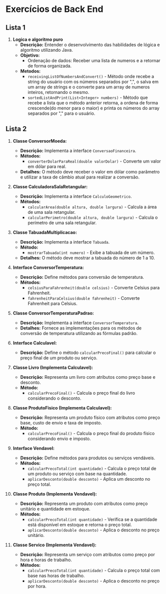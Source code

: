 # Exercícios de Back End

## Lista 1

1. **Logica e algoritmo puro**
   - **Descrição:**  Entender o desenvolvimento das habilidades de lógica e algoritmo utilizando Java.
   - **Objetivo:**
     - Ordenação de dados: Receber uma lista de numeros e a retornar de forma organizada.
   - **Metodos:**
      - `receivingListOfNumbersAndConvert()` - Método onde recebe a string do usuário com os números separados por ",", o salva em um array de strings e o converte para um array de numeros inteiros, retornando o mesmo.
      - `sortedListAndPrint(List<Integer> numbers)` - Método que recebe a lista que o método anterior retorna, a ordena de forma crescende(do menor para o maior) e printa os números do array separados por "," para o usuário. 

## Lista 2

1. **Classe ConversorMoeda:**
   - **Descrição:** Implementa a interface `ConversaoFinanceira`.
   - **Métodos:**
     - `converterDolarParaReal(double valorDolar)` - Converte um valor em dólar para real.
   - **Detalhes:** O método deve receber o valor em dólar como parâmetro e utilizar a taxa de câmbio atual para realizar a conversão.

2. **Classe CalculadoraSalaRetangular:**
   - **Descrição:** Implementa a interface `CalculoGeometrico`.
   - **Métodos:**
     - `calcularArea(double altura, double largura)` - Calcula a área de uma sala retangular.
     - `calcularPerimetro(double altura, double largura)` - Calcula o perímetro de uma sala retangular.

3. **Classe TabuadaMultiplicacao:**
   - **Descrição:** Implementa a interface `Tabuada`.
   - **Método:**
     - `mostrarTabuada(int numero)` - Exibe a tabuada de um número.
   - **Detalhes:** O método deve mostrar a tabuada do número de 1 a 10.

4. **Interface ConversorTemperatura:**
   - **Descrição:** Define métodos para conversão de temperatura.
   - **Métodos:**
     - `celsiusParaFahrenheit(double celsius)` - Converte Celsius para Fahrenheit.
     - `fahrenheitParaCelsius(double fahrenheit)` - Converte Fahrenheit para Celsius.

5. **Classe ConversorTemperaturaPadrao:**
   - **Descrição:** Implementa a interface `ConversorTemperatura`.
   - **Detalhes:** Fornece as implementações para os métodos de conversão de temperatura utilizando as fórmulas padrão.

6. **Interface Calculavel:**
   - **Descrição:** Define o método `calcularPrecoFinal()` para calcular o preço final de um produto ou serviço.

7. **Classe Livro (Implementa Calculavel):**
   - **Descrição:** Representa um livro com atributos como preço base e desconto.
   - **Método:**
     - `calcularPrecoFinal()` - Calcula o preço final do livro considerando o desconto.

8. **Classe ProdutoFisico (Implementa Calculavel):**
   - **Descrição:** Representa um produto físico com atributos como preço base, custo de envio e taxa de imposto.
   - **Método:**
     - `calcularPrecoFinal()` - Calcula o preço final do produto físico considerando envio e imposto.

9. **Interface Vendavel:**
   - **Descrição:** Define métodos para produtos ou serviços vendáveis.
   - **Métodos:**
     - `calcularPrecoTotal(int quantidade)` - Calcula o preço total de um produto ou serviço com base na quantidade.
     - `aplicarDesconto(double desconto)` - Aplica um desconto no preço total.

10. **Classe Produto (Implementa Vendavel):**
    - **Descrição:** Representa um produto com atributos como preço unitário e quantidade em estoque.
    - **Métodos:**
      - `calcularPrecoTotal(int quantidade)` - Verifica se a quantidade está disponível em estoque e retorna o preço total.
      - `aplicarDesconto(double desconto)` - Aplica o desconto no preço unitário.

11. **Classe Servico (Implementa Vendavel):**
    - **Descrição:** Representa um serviço com atributos como preço por hora e horas de trabalho.
    - **Métodos:**
      - `calcularPrecoTotal(int quantidade)` - Calcula o preço total com base nas horas de trabalho.
      - `aplicarDesconto(double desconto)` - Aplica o desconto no preço por hora.

